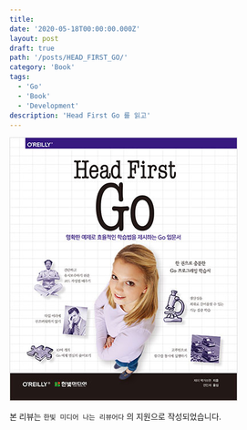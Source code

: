 ```yaml
---
title: 
date: '2020-05-18T00:00:00.000Z'
layout: post
draft: true
path: '/posts/HEAD_FIRST_GO/'
category: 'Book'
tags:
  - 'Go'
  - 'Book'
  - 'Development'
description: 'Head First Go 를 읽고'
---
```


![](./HEAD_FIRST_GO.jpg)


본 리뷰는 `한빛 미디어 나는 리뷰어다` 의 지원으로 작성되었습니다.
